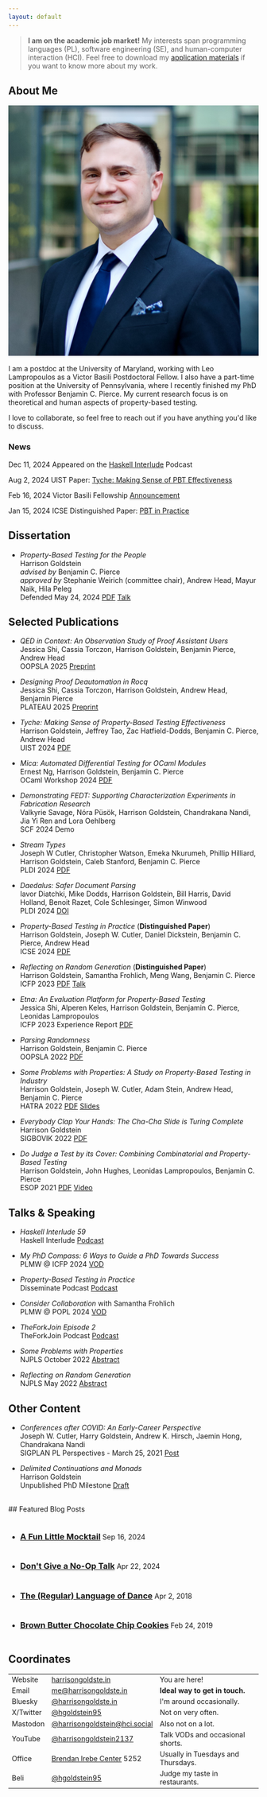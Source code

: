 ```yaml
---
layout: default
---
```


<blockquote>
<strong>I am on the academic job market!</strong> My interests span programming languages (PL),
software engineering (SE), and human-computer interaction (HCI). Feel free to download my
<a class="post-link" href="papers/job-market.pdf">application materials</a>
if you want to know more about my work.
</blockquote>

## About Me

<div class="about-me">
<img class="profile-picture" src="img/defense-headshot-square-small.jpg">

<p>
I am a postdoc at the University of Maryland, working with Leo Lampropoulos as a Victor Basili Postdoctoral
Fellow. I also have a part-time position at the University of Pennsylvania, where I recently
finished my PhD with Professor Benjamin C. Pierce. My current research focus is on theoretical and
human aspects of property-based testing.
</p>

<p>
I love to collaborate, so feel free to reach out if you have anything you'd like to discuss.
</p>

<h3>News</h3>
<p>
<span class="highlight">Dec 11, 2024</span> Appeared on the <a href="https://haskell.foundation/podcast/59/">Haskell Interlude</a> Podcast
</p>

<p>
<span class="highlight">Aug 2, 2024</span> UIST Paper: <a class="post-link" href="papers/uist24-tyche.pdf">Tyche: Making Sense of PBT Effectiveness</a>
</p>

<p>
<span class="highlight">Feb 16, 2024</span> Victor Basili Fellowship <a href="{% post_url 2024-02-18-victor-basili %}">Announcement</a>
</p>

<p>
<span class="highlight">Jan 15, 2024</span> ICSE Distinguished Paper: <a class="post-link" href="papers/icse24-pbt-in-practice.pdf">PBT in Practice</a>
</p>

<div style="clear: right;"></div>
</div>

## Dissertation

- <i>Property-Based Testing for the People</i><br/>
Harrison Goldstein<br/>
<i>advised by</i> Benjamin C. Pierce<br/>
<i>approved by</i> Stephanie Weirich (committee chair), Andrew Head, Mayur Naik, Hila Peleg<br/>
Defended May 24, 2024 [PDF](papers/dissertation.pdf) [Talk](https://youtu.be/S05JywB-xDE)

## Selected Publications

- <i>QED in Context: An Observation Study of Proof Assistant Users</i><br/>
Jessica Shi, Cassia Torczon, Harrison Goldstein, Benjamin Pierce, Andrew Head<br/>
OOPSLA 2025 [Preprint](https://jwshii.github.io/OOPSLA25.pdf)

- <i>Designing Proof Deautomation in Rocq</i><br/>
Jessica Shi, Cassia Torczon, Harrison Goldstein, Andrew Head, Benjamin Pierce<br/>
PLATEAU 2025 [Preprint](https://jwshii.github.io/deauto.pdf)

- <i>Tyche: Making Sense of Property-Based Testing Effectiveness</i><br/>
Harrison Goldstein, Jeffrey Tao, Zac Hatfield-Dodds, Benjamin C. Pierce, Andrew Head<br/>
UIST 2024 [PDF](papers/uist24-tyche.pdf)

- <i>Mica: Automated Differential Testing for OCaml Modules</i><br/>
Ernest Ng, Harrison Goldstein, Benjamin C. Pierce<br/>
OCaml Workshop 2024 [PDF](papers/ocaml24-mica.pdf)

- <i>Demonstrating FEDT: Supporting Characterization Experiments in Fabrication Research</i><br/>
Valkyrie Savage, Nóra Püsök, Harrison Goldstein, Chandrakana Nandi, Jia Yi Ren and Lora Oehlberg<br/>
SCF 2024 Demo

- <i>Stream Types</i><br/>
Joseph W Cutler, Christopher Watson, Emeka Nkurumeh, Phillip Hilliard, Harrison Goldstein, Caleb
Stanford, Benjamin C. Pierce<br/>
PLDI 2024 [PDF](https://www.cis.upenn.edu/~jwc/assets/stream-types.pdf)

- <i>Daedalus: Safer Document Parsing</i><br/>
Iavor Diatchki, Mike Dodds, Harrison Goldstein, Bill Harris, David Holland, Benoit Razet, Cole Schlesinger, Simon Winwood<br/>
PLDI 2024 [DOI](https://dl.acm.org/doi/10.1145/3656410)

- <i>Property-Based Testing in Practice</i> (<strong>Distinguished Paper</strong>)<br/>
Harrison Goldstein, Joseph W. Cutler, Daniel Dickstein, Benjamin C. Pierce, Andrew Head<br>
ICSE 2024 [PDF](papers/icse24-pbt-in-practice.pdf)

- <i>Reflecting on Random Generation</i> (<strong>Distinguished Paper</strong>)<br/>
Harrison Goldstein, Samantha Frohlich, Meng Wang, Benjamin C. Pierce<br>
ICFP 2023 [PDF](papers/icfp23-reflective.pdf) [Talk](https://www.youtube.com/live/ZQ_U-LANbc4?si=nJWlcufGBYnzcF3-&t=1316)

- <i>Etna: An Evaluation Platform for Property-Based Testing</i><br/>
Jessica Shi, Alperen Keles, Harrison Goldstein, Benjamin C. Pierce, Leonidas Lampropoulos<br>
ICFP 2023 Experience Report [PDF](papers/icfp23-etna.pdf)

- <i>Parsing Randomness</i><br/>
Harrison Goldstein, Benjamin C. Pierce<br>
OOPSLA 2022 [PDF](papers/oopsla22.pdf)

- <i>Some Problems with Properties: A Study on Property-Based Testing in Industry</i><br/>
Harrison Goldstein, Joseph W. Cutler, Adam Stein, Andrew Head, Benjamin C. Pierce<br>
HATRA 2022 [PDF](papers/hatra2022.pdf) [Slides](slides/hatra2022.pptx)

- <i>Everybody Clap Your Hands: The Cha-Cha Slide is Turing Complete</i><br>
Harrison Goldstein<br>
SIGBOVIK 2022 [PDF](papers/cha-cha-slide.pdf)

- <i>Do Judge a Test by its Cover: Combining Combinatorial and Property-Based Testing</i><br>
Harrison Goldstein, John Hughes, Leonidas Lampropoulos, Benjamin C. Pierce<br>
ESOP 2021 [PDF](papers/quick-cover.pdf) [Video](https://youtu.be/VCCz1AL3Jkc)

## Talks & Speaking

- <i>Haskell Interlude 59</i><br>
Haskell Interlude [Podcast](https://haskell.foundation/podcast/59/)

- <i>My PhD Compass: 6 Ways to Guide a PhD Towards Success</i><br>
PLMW @ ICFP 2024 [VOD](https://youtu.be/UgABi44gMcI?si=F8_m3_8m7kjCbpfK)

- <i>Property-Based Testing in Practice</i><br>
Disseminate Podcast [Podcast](https://disseminatepodcast.podcastpage.io/episode/harry-goldstein-property-based-testing-55)

- <i>Consider Collaboration</i> with Samantha Frohlich<br>
PLMW @ POPL 2024 [VOD](https://www.youtube.com/watch?v=sSl-856qUOA)

- <i>TheForkJoin Episode 2</i><br>
TheForkJoin Podcast [Podcast](https://youtu.be/tEXq-eSiFwk?si=0tmSmEp2oK5Ucv4n)

- <i>Some Problems with Properties</i><br>
NJPLS October 2022 [Abstract](http://njpls.org/oct22.html#goldstein)

- <i>Reflecting on Random Generation</i><br>
NJPLS May 2022 [Abstract](http://njpls.org/may22.html#goldstein)


## Other Content

- <i> Conferences after COVID: An Early-Career Perspective</i><br>
Joseph W. Cutler, Harry Goldstein, Andrew K. Hirsch, Jaemin Hong, Chandrakana Nandi<br>
SIGPLAN PL Perspectives - March 25, 2021 [Post](https://blog.sigplan.org/2021/03/25/conferences-after-covid-an-early-career-perspective/)

- <i>Delimited Continuations and Monads</i><br>
Harrison Goldstein<br>
Unpublished PhD Milestone [Draft](papers/drafts/wpe-ii.pdf)

<br>
## Featured Blog Posts
<ul>
    <li>
    <h3 style="display: inline-block;">
        <a class="post-link" href="{% post_url 2024-09-16-mocktail %}">
            A Fun Little Mocktail
        </a>
    </h3>
    <span class="post-meta">Sep 16, 2024</span>
    </li>
    <li>
    <h3 style="display: inline-block;">
        <a class="post-link" href="{% post_url 2024-04-22-dont-give-a-no-op-talk %}">
            Don't Give a No-Op Talk
        </a>
    </h3>
    <span class="post-meta">Apr 22, 2024</span>
    </li>
    <li>
    <h3 style="display: inline-block;">
        <a class="post-link" href="{% post_url 2018-04-02-language-of-dance %}">
            The (Regular) Language of Dance
        </a>
    </h3>
    <span class="post-meta">Apr 2, 2018</span>
    </li>
    <li>
    <h3 style="display: inline-block;">
        <a class="post-link" href="{% post_url 2019-02-24-chocolate-chip-cookies %}">
            Brown Butter Chocolate Chip Cookies
        </a>
    </h3>
    <span class="post-meta">Feb 24, 2019</span>
    </li>
</ul>

## Coordinates

<table id="coordinates">
    <tbody>
    <tr>
        <td>Website</td>
        <td><a href="https://harrisongoldste.in">harrisongoldste.in</a></td>
        <td>You are here!</td>
    </tr>
    <tr>
        <td>Email</td>
        <td><a href="mailto:me@harrisongoldste.in">me@harrisongoldste.in</a></td>
        <td><strong>Ideal way to get in touch.</strong></td>
    </tr>
    <tr>
        <td>Bluesky</td>
        <td><a href="https://bsky.app/profile/harrisongoldste.in">@harrisongoldste.in</a></td>
        <td>I'm around occasionally.</td>
    </tr>
    <tr>
        <td>X/Twitter</td>
        <td><a href="https://x.com/hgoldstein95">@hgoldstein95</a></td>
        <td>Not on very often.</td>
    </tr>
    <tr>
        <td>Mastodon</td>
        <td><a href="https://hci.social/@harrisongoldstein">@harrisongoldstein@hci.social</a></td>
        <td>Also not on a lot.</td>
    </tr>
    <tr>
        <td>YouTube</td>
        <td><a href="https://www.youtube.com/channel/UCcc1UtCXkMfmkKnjjFIC7Zg">@harrisongoldstein2137</a></td>
        <td>Talk VODs and occasional shorts.</td>
    </tr>
    <tr>
        <td>Office</td>
        <td><a href="https://iribe.umd.edu/">Brendan Irebe Center</a> 5252</td>
        <td>Usually in Tuesdays and Thursdays.</td>
    </tr>
    <tr>
        <td>Beli</td>
        <td><a href="https://beliapp.co/profile/hgoldstein95">@hgoldstein95</a></td>
        <td>Judge my taste in restaurants.</td>
    </tr>
    </tbody>
</table>